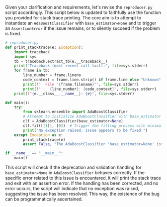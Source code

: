 Given your clarification and requirements, let's revise the `reproducer.py` script accordingly. This script below is updated to faithfully use the function you provided for stack trace printing. The core aim is to attempt to instantiate an `AdaBoostClassifier` with `base_estimator=None` and to trigger an `AssertionError` if the issue remains, or to silently succeed if the problem is fixed.

```python
# reproducer.py
def print_stacktrace(e: Exception):
    import traceback
    import sys
    tb = traceback.extract_tb(e.__traceback__)
    print("Traceback (most recent call last):", file=sys.stderr)
    for frame in tb:
        line_number = frame.lineno
        code_context = frame.line.strip() if frame.line else "Unknown"
        print(f'  File "{frame.filename}"', file=sys.stderr)
        print(f"    {line_number}: {code_context}", file=sys.stderr)
    print(f"{e.__class__.__name__}: {e}", file=sys.stderr)

def main():
    try:
        from sklearn.ensemble import AdaBoostClassifier
        # Attempt to initialize AdaBoostClassifier with base_estimator set to None
        clf = AdaBoostClassifier(base_estimator=None)
        clf.fit([[1]], [0])  # Trigger the fitting process with minimal example data
        print("No exception raised. Issue appears to be fixed.")
    except Exception as e:
        print_stacktrace(e)
        assert False, "The AdaBoostClassifier 'base_estimator=None' issue is present."

if __name__ == "__main__":
    main()
```

This script will check if the deprecation and validation handling for `base_estimator=None` in `AdaBoostClassifier` behaves correctly. If the specific error related to this issue is encountered, it will print the stack trace and exit with an assertion error. If the handling has been corrected, and no error occurs, the script will indicate that no exception was raised, suggesting the issue has been resolved. This way, the existence of the bug can be programmatically ascertained.